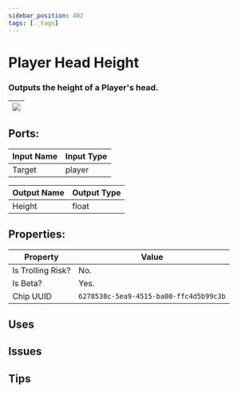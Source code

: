 ```yaml
---
sidebar_position: 402
tags: [._tags]
---
```


# Player Head Height


### Outputs the height of a Player's head.

| ![](https://images-ext-2.discordapp.net/external/MPmIaQzlEPmgGWlgi-WxBBXt0Bjv_zWPkg1y1f_sy3s/https/www.recroomcircuits.com/image/circuit/absolute-value?width=206&height=108) |
|-----|

## Ports:

| Input Name | Input Type |
|-----------|-----------|
| Target | player |

| Output Name | Output Type |
|-----------|-----------|
| Height | float |

## Properties:

| Property  | Value |
|-------------------|-----------|
| Is Trolling Risk? | No. |
| Is Beta? | Yes. |
| Chip UUID | `6278538c-5ea9-4515-ba00-ffc4d5b99c3b` |

## Uses

## Issues

## Tips